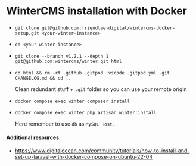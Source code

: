 # WinterCMS installation with Docker 

- `git clone git@github.com:friendlee-digital/wintercms-docker-setup.git <your-winter-instance>`
- `cd <your-winter-instance>`
- `git clone --branch v1.2.1 --depth 1 git@github.com:wintercms/winter.git html`
- `cd html && rm -rf .github .gitpod .vscode .gitpod.yml .git CHANGELOG.md && cd ..`
  
  Clean redundant stuff + `.git` folder so you can use your remote origin
- `docker compose exec winter composer install`
- `docker compose exec winter php artisan winter:install`
  
  Here remember to use `db` as `MySQL Host`.

#### Additional resources
- https://www.digitalocean.com/community/tutorials/how-to-install-and-set-up-laravel-with-docker-compose-on-ubuntu-22-04
